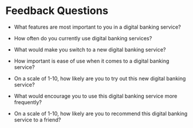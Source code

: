 # Feedback Questions

- What features are most important to you in a digital banking service?

- How often do you currently use digital banking services?

- What would make you switch to a new digital banking service?

- How important is ease of use when it comes to a digital banking service?

- On a scale of 1-10, how likely are you to try out this new digital banking service?

- What would encourage you to use this digital banking service more frequently?

- On a scale of 1-10, how likely are you to recommend this digital banking service to a friend?

